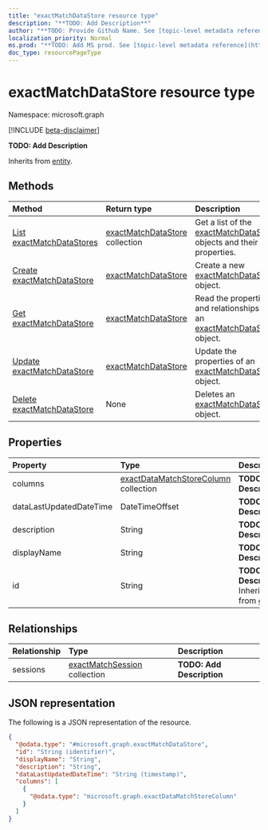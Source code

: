```yaml
---
title: "exactMatchDataStore resource type"
description: "**TODO: Add Description**"
author: "**TODO: Provide Github Name. See [topic-level metadata reference](https://msgo.azurewebsites.net/add/document/guidelines/metadata.html#topic-level-metadata)**"
localization_priority: Normal
ms.prod: "**TODO: Add MS prod. See [topic-level metadata reference](https://msgo.azurewebsites.net/add/document/guidelines/metadata.html#topic-level-metadata)**"
doc_type: resourcePageType
---
```


# exactMatchDataStore resource type

Namespace: microsoft.graph

[!INCLUDE [beta-disclaimer](../../includes/beta-disclaimer.md)]

**TODO: Add Description**


Inherits from [entity](../resources/entity.md).

## Methods
|Method|Return type|Description|
|:---|:---|:---|
|[List exactMatchDataStores](../api/exactmatchdatastore-list.md)|[exactMatchDataStore](../resources/exactmatchdatastore.md) collection|Get a list of the [exactMatchDataStore](../resources/exactmatchdatastore.md) objects and their properties.|
|[Create exactMatchDataStore](../api/exactmatchdatastore-create.md)|[exactMatchDataStore](../resources/exactmatchdatastore.md)|Create a new [exactMatchDataStore](../resources/exactmatchdatastore.md) object.|
|[Get exactMatchDataStore](../api/exactmatchdatastore-get.md)|[exactMatchDataStore](../resources/exactmatchdatastore.md)|Read the properties and relationships of an [exactMatchDataStore](../resources/exactmatchdatastore.md) object.|
|[Update exactMatchDataStore](../api/exactmatchdatastore-update.md)|[exactMatchDataStore](../resources/exactmatchdatastore.md)|Update the properties of an [exactMatchDataStore](../resources/exactmatchdatastore.md) object.|
|[Delete exactMatchDataStore](../api/exactmatchdatastore-delete.md)|None|Deletes an [exactMatchDataStore](../resources/exactmatchdatastore.md) object.|

## Properties
|Property|Type|Description|
|:---|:---|:---|
|columns|[exactDataMatchStoreColumn](../resources/exactdatamatchstorecolumn.md) collection|**TODO: Add Description**|
|dataLastUpdatedDateTime|DateTimeOffset|**TODO: Add Description**|
|description|String|**TODO: Add Description**|
|displayName|String|**TODO: Add Description**|
|id|String|**TODO: Add Description** Inherited from [entity](../resources/entity.md).|

## Relationships
|Relationship|Type|Description|
|:---|:---|:---|
|sessions|[exactMatchSession](../resources/exactmatchsession.md) collection|**TODO: Add Description**|

## JSON representation
The following is a JSON representation of the resource.
<!-- {
  "blockType": "resource",
  "keyProperty": "id",
  "@odata.type": "microsoft.graph.exactMatchDataStore",
  "baseType": "microsoft.graph.entity",
  "openType": false
}
-->
``` json
{
  "@odata.type": "#microsoft.graph.exactMatchDataStore",
  "id": "String (identifier)",
  "displayName": "String",
  "description": "String",
  "dataLastUpdatedDateTime": "String (timestamp)",
  "columns": [
    {
      "@odata.type": "microsoft.graph.exactDataMatchStoreColumn"
    }
  ]
}
```

